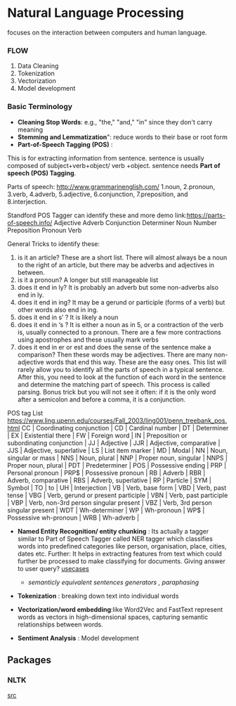 # Natural Language Processing
focuses on the interaction between computers and human language.
### FLOW
1. Data Cleaning
2. Tokenization
3. Vectorization
4. Model development
### Basic Terminology
- **Cleaning Stop Words**: e.g., "the," "and," "in" since they don't carry meaning
- **Stemming and Lemmatization**": reduce words to their base or root form
- **Part-of-Speech Tagging (POS)** :

This is for extracting information from sentence.
sentence is usually composed of subject+verb+object/ verb +object.
sentence needs **Part of speech (POS) Tagging**.

Parts of speech: http://www.grammarinenglish.com/
1.noun, 
2.pronoun, 
3.verb, 
4.adverb, 
5.adjective, 
6.conjunction, 
7.preposition, and 
8.interjection.

Standford POS Tagger can identify these and more demo link:https://parts-of-speech.info/
Adjective
Adverb
Conjunction
Determiner
Noun
Number
Preposition
Pronoun
Verb

General Tricks to identify these:
1. is it an article? These are a short list. There will almost always be a noun to the right of an article, but there may be adverbs and adjectives in between.
2. is it a pronoun? A longer but still manageable list
3. does it end in ly? It is probably an adverb but some non-adverbs also end in ly.
4. does it end in ing? It may be a gerund or participle (forms of a verb) but other words also end in ing.
5. does it end in s’ ? It is likely a noun
6. does it end in ‘s ? It is either a noun as in 5, or a contraction of the verb is, usually connected to a pronoun.
There are a few more contractions using apostrophes and these usually mark verbs
7. does it end in er or est and does the sense of the sentence make a comparison? Then these words may be adjectives. There are many non-adjective words that end this way.
These are the easy ones. This list will rarely allow you to identify all the parts of speech in a typical sentence. After this, you need to look at the function of each word in the sentence and determine the matching part of speech. This process is called parsing.
Bonus trick but you will not see it often: if it is the only word after a semicolon and before a comma, it is a conjunction.

POS tag List https://www.ling.upenn.edu/courses/Fall_2003/ling001/penn_treebank_pos.html
CC | Coordinating conjunction |
CD | Cardinal number |
DT | Determiner |
EX | Existential there |
FW | Foreign word |
IN | Preposition or subordinating conjunction |
JJ | Adjective |
JJR | Adjective, comparative |
JJS | Adjective, superlative |
LS | List item marker |
MD | Modal |
NN | Noun, singular or mass |
NNS | Noun, plural |
NNP | Proper noun, singular |
NNPS | Proper noun, plural |
PDT | Predeterminer |
POS | Possessive ending |
PRP | Personal pronoun |
PRP$ | Possessive pronoun |
RB | Adverb |
RBR | Adverb, comparative |
RBS | Adverb, superlative |
RP | Particle |
SYM | Symbol |
TO | to |
UH | Interjection |
VB | Verb, base form |
VBD | Verb, past tense |
VBG | Verb, gerund or present participle |
VBN | Verb, past participle |
VBP | Verb, non-3rd person singular present |
VBZ | Verb, 3rd person singular present |
WDT | Wh-determiner |
WP | Wh-pronoun |
WP$ | Possessive wh-pronoun |
WRB | Wh-adverb |

- **Named Entity Recognition/ entity chunking** : Its actually a tagger similar to Part of Speech Tagger called NER tagger which classifies words into predefined categories like person, organisation, place, cities, dates etc. Further: It helps in extracting features from text which could further be processed to make classifying for documents. Giving answer to user query? [usecases](https://www.kdnuggets.com/2018/12/introduction-named-entity-recognition.html)
  - *semanticly equivalent sentences generators , paraphasing*

- **Tokenization** : breaking down text into individual words
- **Vectorization/word embedding**:like Word2Vec and FastText represent words as vectors in high-dimensional spaces, capturing semantic relationships between words. 
- **Sentiment Analysis** : Model development
  
## Packages
### NLTK


















[src](https://towardsdatascience.com/basic-concepts-of-natural-language-processing-nlp-models-and-python-implementation-88a589ce1fc0)

